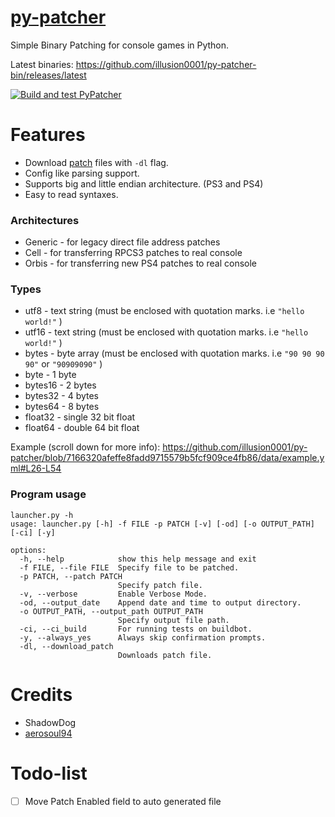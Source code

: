 # [py-patcher](../../../../illusion0001/py-patcher)

Simple Binary Patching for console games in Python.

Latest binaries: https://github.com/illusion0001/py-patcher-bin/releases/latest

[![Build and test PyPatcher](https://github.com/illusion0001/py-patcher/actions/workflows/build_and_test.yml/badge.svg)](https://github.com/illusion0001/py-patcher/actions/workflows/build_and_test.yml)

# Features

- Download [patch](https://github.com/illusion0001/illusion0001.github.io/tree/main/_patch0) files with `-dl` flag.
- Config like parsing support.
- Supports big and little endian architecture. (PS3 and PS4)
- Easy to read syntaxes.

### Architectures

- Generic - for legacy direct file address patches
- Cell - for transferring RPCS3 patches to real console
- Orbis - for transferring new PS4 patches to real console

### Types

- utf8 - text string (must be enclosed with quotation marks. i.e  `"hello world!"` )
- utf16 - text string (must be enclosed with quotation marks. i.e `"hello world!"` )
- bytes - byte array (must be enclosed with quotation marks. i.e `"90 90 90 90"` or `"90909090"` )
- byte - 1 byte <!-- (`0x12`/`18`) -->
- bytes16 - 2 bytes <!-- (`0x1234`/`4660`) -->
- bytes32 - 4 bytes <!-- (`0x12345678`/`305419896`) -->
- bytes64 - 8 bytes <!-- (`0x1234567890abcdef`/`1311768467294899695`) -->
- float32 - single 32 bit float <!-- (`1.0`) -->
- float64 - double 64 bit float <!-- (`1.0000`) -->

Example (scroll down for more info): https://github.com/illusion0001/py-patcher/blob/7166320afeffe8fadd9715579b5fcf909ce4fb86/data/example.yml#L26-L54

### Program usage

```
launcher.py -h
usage: launcher.py [-h] -f FILE -p PATCH [-v] [-od] [-o OUTPUT_PATH] [-ci] [-y]

options:
  -h, --help            show this help message and exit
  -f FILE, --file FILE  Specify file to be patched.
  -p PATCH, --patch PATCH
                        Specify patch file.
  -v, --verbose         Enable Verbose Mode.
  -od, --output_date    Append date and time to output directory.
  -o OUTPUT_PATH, --output_path OUTPUT_PATH
                        Specify output file path.
  -ci, --ci_build       For running tests on buildbot.
  -y, --always_yes      Always skip confirmation prompts.
  -dl, --download_patch
                        Downloads patch file.
```

# Credits
- ShadowDog
- [aerosoul94](https://github.com/aerosoul94)

# Todo-list

- [ ] Move Patch Enabled field to auto generated file
